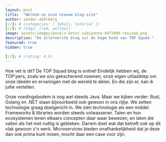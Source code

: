 ```yaml
---
layout: post
title:  "Welkom op onze nieuwe blog-site"
author: sander.dahlberg
[//]: # (categories: [ Jekyll, tutorial ])
[//]: # (tags: [red, yellow])
image: assets/images/pexels-ketut-subiyanto-4473400-resized.png
description: "De allereerste blog uit de hoge hoed van TOP Squad."
featured: true
hidden: true

[//]: # (rating: 4.5)
---
```


Hoe vet is dit? De TOP Squad blog is online! Eindelijk hebben wij, de TOP'pers, zoals we ons gekscherend noemen, onze eigen uitlaatklep om onze ideeën en ervaringen met de wereld te delen. En die zijn er, kan ik jullie vertellen. 

Onze voedingsbodem is nog wel steeds Java. Maar we kijken verder: Rust, Golang en .NET staan bijvoorbeeld ook gewoon in ons rijtje. We zetten technologie graag doelgericht in. We zien technologie als een middel. Frameworks & libraries worden steeds volwassener. Talen en hun ecosystemen lenen elkaars concepten daar waar bewezen, en laten die vallen als het niet nuttig is gebleken. Darwin doet wat dat betreft ook op dit vlak gewoon z'n werk. Microservices bieden onafhankelijkheid dat je deze dan ook prima kunt mixen, mocht daar een case voor zijn.

